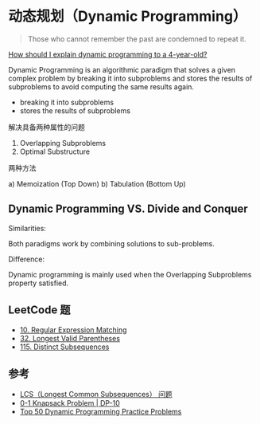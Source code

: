 # 动态规划（Dynamic Programming）

> Those who cannot remember the past are condemned to repeat it.

[How should I explain dynamic programming to a 4-year-old?](https://www.quora.com/How-should-I-explain-dynamic-programming-to-a-4-year-old/answer/Jonathan-Paulson)

Dynamic Programming is an algorithmic paradigm that solves a given complex problem by breaking it into subproblems and stores the results of subproblems to avoid computing the same results again.

- breaking it into subproblems
- stores the results of subproblems

解决具备两种属性的问题

1) Overlapping Subproblems
2) Optimal Substructure

两种方法

a) Memoization (Top Down)
b) Tabulation (Bottom Up)

## Dynamic Programming VS. Divide and Conquer

Similarities:

Both paradigms work by combining solutions to sub-problems.

Difference:

Dynamic programming is mainly used when the Overlapping Subproblems property satisfied.

## LeetCode 题

- [10. Regular Expression Matching](https://leetcode.com/problems/regular-expression-matching/)
- [32. Longest Valid Parentheses](https://leetcode.com/problems/longest-valid-parentheses/)
- [115. Distinct Subsequences](https://leetcode.com/problems/distinct-subsequences/)

## 参考

- [LCS（Longest Common Subsequences） 问题](https://www.ics.uci.edu/~eppstein/161/960229.html)
- [0-1 Knapsack Problem | DP-10](https://www.geeksforgeeks.org/0-1-knapsack-problem-dp-10/)
- [Top 50 Dynamic Programming Practice Problems](https://blog.usejournal.com/top-50-dynamic-programming-practice-problems-4208fed71aa3)
